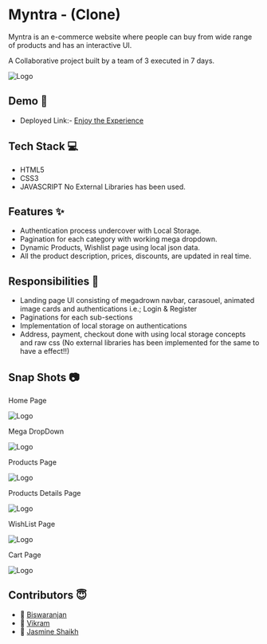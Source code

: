 
# Myntra - (Clone)

Myntra is an e-commerce website where people can buy from wide range of products and has an interactive UI. 

A Collaborative project built by a team of 3 executed in 7 days.


![Logo](https://img.mensxp.com/media/content/2021/Jan/People-Try-To-Find-Other-Secretly-Offensive-Logos1400_60165ada60850.jpeg)


## Demo  🎥

- Deployed Link:- [Enjoy the Experience](https://myntra-fashions-clone.netlify.app/)


## Tech Stack 💻

- HTML5
- CSS3
- JAVASCRIPT
No External Libraries has been used.



## Features ✨

- Authentication process undercover with Local Storage.
- Pagination for each category with working mega dropdown.
- Dynamic Products, Wishlist page using local json data.
- All the product description, prices, discounts, are updated in real time.

## Responsibilities 💪

- Landing page UI consisting of megadrown navbar, carasouel, animated image cards and authentications i.e.; Login & Register 
- Paginations for each sub-sections
- Implementation of local storage on authentications
- Address, payment, checkout done with using local storage concepts and raw css (No external libraries has been implemented for the same to have a effect!!)

## Snap Shots 📷

Home Page

![Logo](https://images2.imgbox.com/c0/b8/9A3OPB3n_o.jpg)

Mega DropDown

![Logo](https://images2.imgbox.com/fc/50/uwwSDxEF_o.jpg)

Products Page

![Logo](https://images2.imgbox.com/b1/79/Ajcc0vIR_o.jpg)

Products Details Page

![Logo](https://images2.imgbox.com/5c/5a/ALM6fjk4_o.jpg)

WishList Page

![Logo](https://images2.imgbox.com/a3/f8/mt96qGyy_o.jpg)

Cart Page

![Logo](https://images2.imgbox.com/5c/84/veOWEFoY_o.jpg)
## Contributors  😇


- 👤 [Biswaranjan](https://www.github.com/icyflame21)
- 👤 [Vikram](https://www.github.com/Vikram-amin)
- 👤 [Jasmine Shaikh](https://www.github.com/Jasmine-Shaikh)




